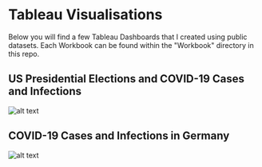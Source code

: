# Tableau Visualisations
Below you will find a few Tableau Dashboards that I created using public datasets. Each Workbook can be found within the "Workbook" directory in this repo.


## US Presidential Elections and COVID-19 Cases and Infections

![alt text](https://github.com/FerrisStorke/Tableau_Visualisations/blob/main/Tableau%20Workbooks/US_Election_COVID.png?raw=true)









## COVID-19 Cases and Infections in Germany

![alt text](https://github.com/FerrisStorke/Tableau_Visualisations/blob/main/Tableau%20Workbooks/COVID_Germany.png?raw=true)
